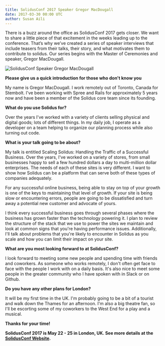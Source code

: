 ```yaml
---
title: SolidusConf 2017 Speaker Gregor MacDougall
date: 2017-03-30 00:00 UTC
author: Susan Aili
---
```


There is a buzz around the office as SolidusConf 2017 gets closer. We want to share a little piece of that excitement in the weeks leading up to the conference. That’s why we’ve created a series of speaker interviews that include teasers from their talks, their story, and what motivates them to contribute to solidus. Our series begins with the Master of Ceremonies and speaker, Gregor MacDougall.

![SolidusConf Speaker Gregor MacDougall](/blog/2017/03/30/solidusconf-speaker-gregor-macdougall/gregor-macdougall-2017.jpg)

**Please give us a quick introduction for those who don't know you**

My name is Gregor MacDougall. I work remotely out of Toronto, Canada for Stembolt. I've been working with Spree and Rails for approximately 5 years now and have been a member of the Solidus core team since its founding.

**What do you use Solidus for?**

Over the years I've worked with a variety of clients selling physical and digital goods; lots of different things. In my daily job, I operate as a developer on a team helping to organize our planning process while also turning out code.

**What is your talk going to be about?**

My talk is entitled Scaling Solidus: Handling the Traffic of a Successful Business. Over the years, I've worked on a variety of stores, from small businesses happy to sell a few hundred dollars a day to multi-million dollar enterprises. The needs of each of these sites is very different. I want to show how Solidus can be a platform that can serve both of these types of companies adequately.

For any successful online business, being able to stay on top of your growth is one of the keys to maintaining that level of growth. If your site is being slow or encountering errors, people are going to be dissatisfied and turn away a potential new customer and advocate of yours.

I think every successful business goes through several phases where the business has grown faster than the technology powering it. I plan to review the structure of the stack that we use to power the sites we maintain and look at common signs that you're having performance issues. Additionally, I'll talk about problems that you're likely to encounter in Solidus as you scale and how you can limit their impact on your site.

**What are you most looking forward to at SolidusConf?**

I look forward to meeting some new people and spending time with friends and coworkers. As someone who works remotely, I don't often get face to face with the people I work with on a daily basis. It's also nice to meet some people in the greater community who I have spoken with in Slack or on Github.

**Do you have any other plans for London?**

It will be my first time in the UK. I'm probably going to be a bit of a tourist and walk down the Thames for an afternoon. I'm also a big theatre fan, so I'll be escorting some of my coworkers to the West End for a play and a musical.

**Thanks for your time!**

**SolidusConf 2017 is May 22 - 25 in London, UK. See more details at the [SolidusConf Website](http://conf2017.solidus.io/).**
